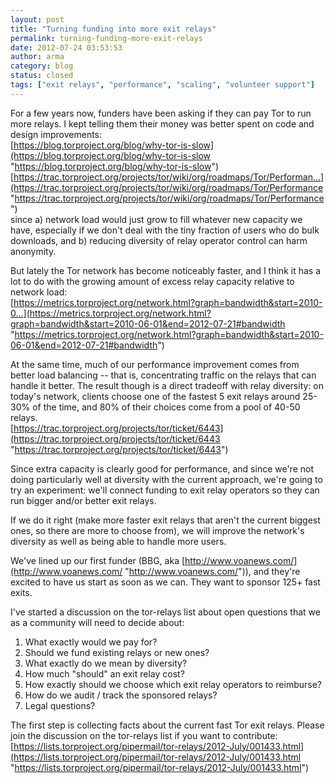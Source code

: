 ```yaml
---
layout: post
title: "Turning funding into more exit relays"
permalink: turning-funding-more-exit-relays
date: 2012-07-24 03:53:53
author: arma
category: blog
status: closed
tags: ["exit relays", "performance", "scaling", "volunteer support"]
---
```


For a few years now, funders have been asking if they can pay Tor to run more relays. I kept telling them their money was better spent on code and design improvements:  
 [https://blog.torproject.org/blog/why-tor-is-slow](https://blog.torproject.org/blog/why-tor-is-slow "https://blog.torproject.org/blog/why-tor-is-slow")  
 [https://trac.torproject.org/projects/tor/wiki/org/roadmaps/Tor/Performan...](https://trac.torproject.org/projects/tor/wiki/org/roadmaps/Tor/Performance "https://trac.torproject.org/projects/tor/wiki/org/roadmaps/Tor/Performance")  
 since a) network load would just grow to fill whatever new capacity we have, especially if we don't deal with the tiny fraction of users who do bulk downloads, and b) reducing diversity of relay operator control can harm anonymity.

But lately the Tor network has become noticeably faster, and I think it has a lot to do with the growing amount of excess relay capacity relative to network load:  
 [https://metrics.torproject.org/network.html?graph=bandwidth&start=2010-0...](https://metrics.torproject.org/network.html?graph=bandwidth&start=2010-06-01&end=2012-07-21#bandwidth "https://metrics.torproject.org/network.html?graph=bandwidth&start=2010-06-01&end=2012-07-21#bandwidth")

At the same time, much of our performance improvement comes from better load balancing -- that is, concentrating traffic on the relays that can handle it better. The result though is a direct tradeoff with relay diversity: on today's network, clients choose one of the fastest 5 exit relays around 25-30% of the time, and 80% of their choices come from a pool of 40-50 relays.  
 [https://trac.torproject.org/projects/tor/ticket/6443](https://trac.torproject.org/projects/tor/ticket/6443 "https://trac.torproject.org/projects/tor/ticket/6443")

Since extra capacity is clearly good for performance, and since we're not doing particularly well at diversity with the current approach, we're going to try an experiment: we'll connect funding to exit relay operators so they can run bigger and/or better exit relays.

If we do it right (make more faster exit relays that aren't the current biggest ones, so there are more to choose from), we will improve the network's diversity as well as being able to handle more users.

We've lined up our first funder (BBG, aka [http://www.voanews.com/](http://www.voanews.com/ "http://www.voanews.com/")), and they're excited to have us start as soon as we can. They want to sponsor 125+ fast exits.

I've started a discussion on the tor-relays list about open questions that we as a community will need to decide about:  
 1) What exactly would we pay for?  
 2) Should we fund existing relays or new ones?  
 4) What exactly do we mean by diversity?  
 5) How much "should" an exit relay cost?  
 6) How exactly should we choose which exit relay operators to reimburse?  
 7) How do we audit / track the sponsored relays?  
 8) Legal questions?

The first step is collecting facts about the current fast Tor exit relays. Please join the discussion on the tor-relays list if you want to contribute:  
 [https://lists.torproject.org/pipermail/tor-relays/2012-July/001433.html](https://lists.torproject.org/pipermail/tor-relays/2012-July/001433.html "https://lists.torproject.org/pipermail/tor-relays/2012-July/001433.html")

